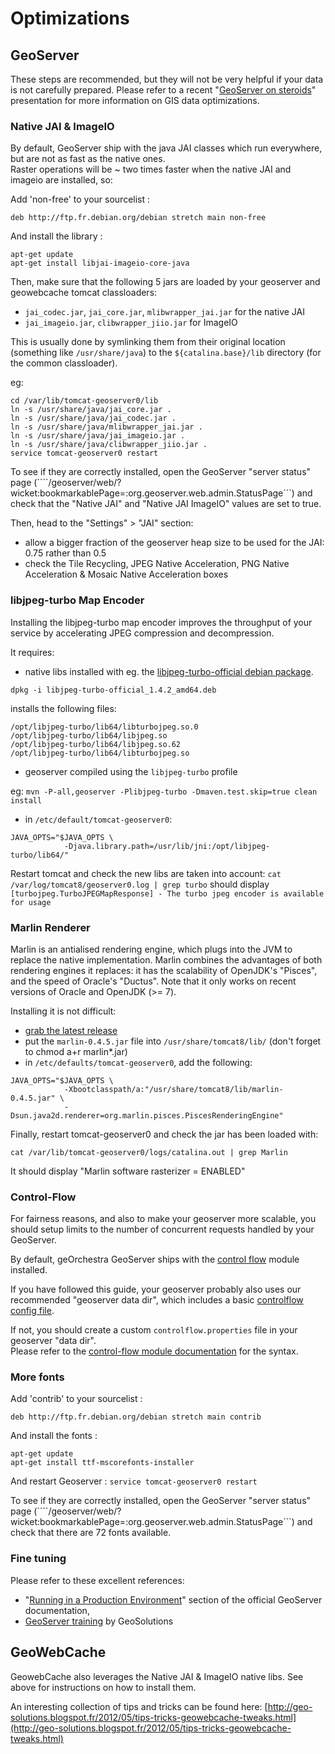# Optimizations

## GeoServer

These steps are recommended, but they will not be very helpful if your data is not carefully prepared.
Please refer to a recent "[GeoServer on steroids](http://fr.slideshare.net/geosolutions/gs-steroids-foss4ge2014)" presentation for more information on GIS data optimizations. 

### Native JAI & ImageIO

By default, GeoServer ship with the java JAI classes which run everywhere, but are not as fast as the native ones.  
Raster operations will be ~ two times faster when the native JAI and imageio are installed, so: 

Add 'non-free' to your sourcelist : 
```
deb http://ftp.fr.debian.org/debian stretch main non-free
```

And install the library :
```
apt-get update
apt-get install libjai-imageio-core-java
```

Then, make sure that the following 5 jars are loaded by your geoserver and geowebcache tomcat classloaders:
 * ```jai_codec.jar```, ```jai_core.jar```, ```mlibwrapper_jai.jar``` for the native JAI
 * ```jai_imageio.jar```, ```clibwrapper_jiio.jar``` for ImageIO

This is usually done by symlinking them from their original location (something like ```/usr/share/java```) to the ```${catalina.base}/lib``` directory (for the common classloader).

eg:
```
cd /var/lib/tomcat-geoserver0/lib
ln -s /usr/share/java/jai_core.jar .
ln -s /usr/share/java/jai_codec.jar .
ln -s /usr/share/java/mlibwrapper_jai.jar .
ln -s /usr/share/java/jai_imageio.jar .
ln -s /usr/share/java/clibwrapper_jiio.jar .
service tomcat-geoserver0 restart
```

To see if they are correctly installed, open the GeoServer "server status" page (````/geoserver/web/?wicket:bookmarkablePage=:org.geoserver.web.admin.StatusPage```) and check that the "Native JAI" and "Native JAI ImageIO" values are set to true.

Then, head to the "Settings" > "JAI" section:
 * allow a bigger fraction of the geoserver heap size to be used for the JAI: 0.75 rather than 0.5
 * check the Tile Recycling, JPEG Native Acceleration, PNG Native Acceleration & Mosaic Native Acceleration boxes


### libjpeg-turbo Map Encoder

Installing the libjpeg-turbo map encoder improves the throughput of your service by accelerating JPEG compression and decompression.

It requires:
 * native libs installed with eg. the [libjpeg-turbo-official debian package](http://sourceforge.net/projects/libjpeg-turbo/files/).
```
dpkg -i libjpeg-turbo-official_1.4.2_amd64.deb
```
installs the following files:
```
/opt/libjpeg-turbo/lib64/libturbojpeg.so.0
/opt/libjpeg-turbo/lib64/libjpeg.so
/opt/libjpeg-turbo/lib64/libjpeg.so.62
/opt/libjpeg-turbo/lib64/libturbojpeg.so
```
 * geoserver compiled using the ```libjpeg-turbo``` profile
 
 eg:
 ```mvn -P-all,geoserver -Plibjpeg-turbo -Dmaven.test.skip=true clean install```

 * in ```/etc/default/tomcat-geoserver0```:
```
JAVA_OPTS="$JAVA_OPTS \
            -Djava.library.path=/usr/lib/jni:/opt/libjpeg-turbo/lib64/"
```

Restart tomcat and check the new libs are taken into account: ```cat /var/log/tomcat8/geoserver0.log | grep turbo``` should display ```[turbojpeg.TurboJPEGMapResponse] - The turbo jpeg encoder is available for usage```

### Marlin Renderer

Marlin is an antialised rendering engine, which plugs into the JVM to replace the native implementation. 
Marlin combines the advantages of both rendering engines it replaces: it has the scalability of OpenJDK's "Pisces", and the speed of Oracle's "Ductus". 
Note that it only works on recent versions of Oracle and OpenJDK (>= 7).

Installing it is not difficult:
 * [grab the latest release](https://github.com/bourgesl/marlin-renderer/releases)
 * put the ```marlin-0.4.5.jar``` file into ```/usr/share/tomcat8/lib/``` (don't forget to chmod a+r marlin*.jar)
 * in ```/etc/defaults/tomcat-geoserver0```, add the following:

```
JAVA_OPTS="$JAVA_OPTS \
            -Xbootclasspath/a:"/usr/share/tomcat8/lib/marlin-0.4.5.jar" \
            -Dsun.java2d.renderer=org.marlin.pisces.PiscesRenderingEngine"
```

Finally, restart tomcat-geoserver0 and check the jar has been loaded with:
```
cat /var/lib/tomcat-geoserver0/logs/catalina.out | grep Marlin
```
It should display "Marlin software rasterizer = ENABLED"


### Control-Flow

For fairness reasons, and also to make your geoserver more scalable, you should setup limits to the number of concurrent requests handled by your GeoServer. 

By default, geOrchestra GeoServer ships with the [control flow](http://docs.geoserver.org/stable/en/user/extensions/controlflow/index.html) module installed.

If you have followed this guide, your geoserver probably also uses our recommended "geoserver data dir", which includes a basic [controlflow config file](https://github.com/georchestra/geoserver_minimal_datadir/blob/master/controlflow.properties).

If not, you should create a custom ```controlflow.properties``` file in your geoserver "data dir".  
Please refer to the [control-flow module documentation](http://docs.geoserver.org/latest/en/user/extensions/controlflow/index.html) for the syntax.

### More fonts

Add 'contrib' to your sourcelist : 
```
deb http://ftp.fr.debian.org/debian stretch main contrib
```

And install the fonts : 
```
apt-get update
apt-get install ttf-mscorefonts-installer
```

And restart Geoserver : `service tomcat-geoserver0 restart`

To see if they are correctly installed, open the GeoServer "server status" page (````/geoserver/web/?wicket:bookmarkablePage=:org.geoserver.web.admin.StatusPage```) and check that there are 72 fonts available.

### Fine tuning

Please refer to these excellent references:
 * "[Running in a Production Environment](http://docs.geoserver.org/stable/en/user/production/index.html)" section of the official GeoServer documentation,
 * [GeoServer training](http://geoserver.geo-solutions.it/edu/en/index.html) by GeoSolutions


## GeoWebCache

GeowebCache also leverages the Native JAI & ImageIO native libs. See above for instructions on how to install them.

An interesting collection of tips and tricks can be found here: [http://geo-solutions.blogspot.fr/2012/05/tips-tricks-geowebcache-tweaks.html](http://geo-solutions.blogspot.fr/2012/05/tips-tricks-geowebcache-tweaks.html)
